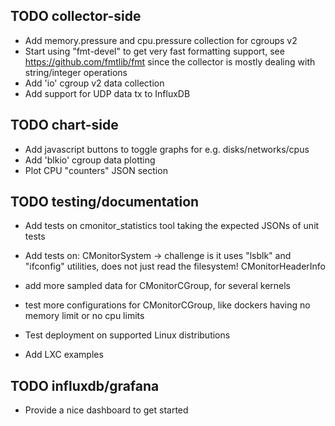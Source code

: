 ## TODO collector-side

- Add memory.pressure and cpu.pressure collection for cgroups v2
- Start using "fmt-devel" to get very fast formatting support, see https://github.com/fmtlib/fmt
  since the collector is mostly dealing with string/integer operations
- Add 'io' cgroup v2 data collection
- Add support for UDP data tx to InfluxDB

## TODO chart-side

- Add javascript buttons to toggle graphs for e.g. disks/networks/cpus
- Add 'blkio' cgroup data plotting
- Plot CPU "counters" JSON section

## TODO testing/documentation

- Add tests on cmonitor_statistics tool taking the expected JSONs of unit tests
- Add tests on:
   CMonitorSystem
   -> challenge is it uses "lsblk" and "ifconfig" utilities, does not just read the filesystem!
   CMonitorHeaderInfo

- add more sampled data for CMonitorCGroup, for several kernels
- test more configurations for CMonitorCGroup, like dockers having no memory limit or no cpu limits
- Test deployment on supported Linux distributions
- Add LXC examples

## TODO influxdb/grafana

- Provide a nice dashboard to get started
